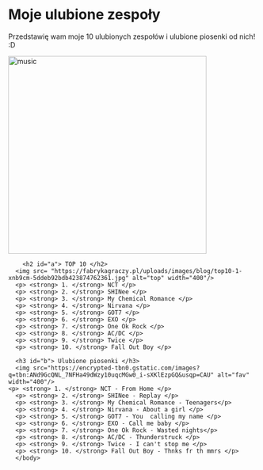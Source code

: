 <!DOCTYPE html>
<html> 
  <head>
    <meta charset="ut-8">
    <title> Project: Favourite bands </title>
    <style> h2 {color:rgb(red)} h3 {color:rgb(green)} body {color:rgb(blue)} </style>
  </head>
  <body>
    <h1> Moje ulubione zespoły </h1>
    <p> Przedstawię wam moje 10 ulubionych zespołów i ulubione piosenki od nich! :D </p>
  <img src="https://thegreatsouthernbrainfart.com/wp-content/uploads/music-2.jpg" alt="music" width="400"/>
    
        <h2 id="a"> TOP 10 </h2>
      <img src= "https://fabrykagraczy.pl/uploads/images/blog/top10-1-xnb9cm-5ddeb92bdb423874762361.jpg" alt="top" width="400"/>
      <p> <strong> 1. </strong> NCT </p> 
      <p> <strong> 2. </strong> SHINee </p>
      <p> <strong> 3. </strong> My Chemical Romance </p>
      <p> <strong> 4. </strong> Nirvana </p>
      <p> <strong> 5. </strong> GOT7 </p>
      <p> <strong> 6. </strong> EXO </p>
      <p> <strong> 7. </strong> One Ok Rock </p>
      <p> <strong> 8. </strong> AC/DC </p>
      <p> <strong> 9. </strong> Twice </p>
      <p> <strong> 10. </strong> Fall Out Boy </p>
      
      <h3 id="b"> Ulubione piosenki </h3>
      <img src="https://encrypted-tbn0.gstatic.com/images?q=tbn:ANd9GcQNL_7NFHa49dWzy10uqcMGw0_i-sXKlEzpGQ&usqp=CAU" alt="fav" width="400"/>
    <p> <strong> 1. </strong> NCT - From Home </p> 
      <p> <strong> 2. </strong> SHINee - Replay </p>
      <p> <strong> 3. </strong> My Chemical Romance - Teenagers</p>
      <p> <strong> 4. </strong> Nirvana - About a girl </p>
      <p> <strong> 5. </strong> GOT7 - You  calling my name </p>
      <p> <strong> 6. </strong> EXO - Call me baby </p>
      <p> <strong> 7. </strong> One Ok Rock - Wasted nights</p>
      <p> <strong> 8. </strong> AC/DC - Thunderstruck </p>
      <p> <strong> 9. </strong> Twice - I can't stop me </p>
      <p> <strong> 10. </strong> Fall Out Boy - Thnks fr th mmrs </p>
      </body>
  </html>
  
